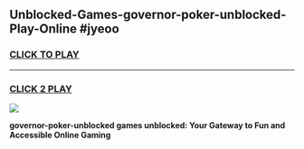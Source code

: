 
## Unblocked-Games-governor-poker-unblocked-Play-Online #jyeoo
<h3>
<a href="https://news.freeplayer.one?title=governor-poker-unblocked&ref=3">CLICK TO PLAY</a></h3>
<hr>

<h3>
<a href="https://news.freeplayer.one?title=governor-poker-unblocked&ref=3">CLICK 2 PLAY</a>
  
</h3>

<a href="https://news.freeplayer.one?title=governor-poker-unblocked&ref=3"><img src="https://clearcache.store/games.png"></a>


**governor-poker-unblocked games unblocked: Your Gateway to Fun and Accessible Online Gaming**
